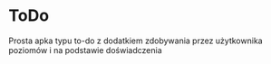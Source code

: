 # ToDo
Prosta apka typu to-do z dodatkiem zdobywania przez użytkownika poziomów i na podstawie doświadczenia
